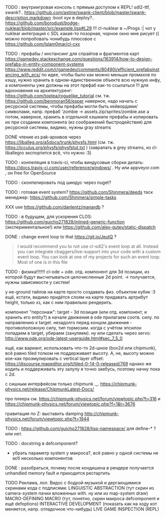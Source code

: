 TODO : внутриигровая консоль с прямым доступом к REPL! sdl2-ttf, swank?.. https://github.com/astine/swank-client/blob/master/swank-description.markdown
:boot хук в deploy?..
https://github.com/borodust/bodge-nuklear/blob/master/src/example.lisp#L29 !!!
cl-nuklear в ~/Progs :|
чот у nuklear интеграция с SDL какая-то позорная, чорное окно мне рисует ((
можно попробовать чонибудь плюсовое с https://github.com/Islam0mar/cl-cxx

TODO : префабы / инстансинг для спрайтов и фрагментов карт
https://gamedev.stackexchange.com/questions/163914/how-to-design-prefabs-in-entity-component-systems
https://www.reddit.com/r/gamedev/comments/80490i/efficient_prefabsinstancing_with_ecs/
по идее, чтобы было как можно меньше промахов по кэшу, нужно хранить в одном-единственном объекте всю нужную инфу, а компоненты уже должны на этот префаб как-то ссылаться
!!! для вдохновения на архитектуренг: https://github.com/toptea/roguelike_tutorial
см. тж. https://github.com/benmoran56/esper
наверное, надо начать с ресурсной системы, чтобы префабы могли быть кейвордами/символами, напр. префаб 'zombie -> assets.zip/sprites/zombie.ase
а потом, наверное, хранить в отдельной хэшмапе префабы и копировать их при создании компонента (из соображений быстродействия)
для ресурсной системы, видимо, нужны gray streams


DONE чтение из pak-архивов через https://liballeg.org/a5docs/trunk/physfs.html (см. тж. https://icculus.org/physfs/physfstut.txt )
(заврапать в grey streams, из cl-liballegro экспортится всё, что нужно :3)

TODO : конпеляция в travis-ci, чтобы виндусовые сборки делать: https://docs.travis-ci.com/user/reference/windows/ . Ну или appveyor.com , он free for OpenSource

TODO : сконпелировать под шиндус через nuget?

TODO : готовая event system?
https://github.com/Shinmera/deeds
таск менеджер: https://github.com/Shinmera/simple-tasks


XXX use https://github.com/danlentz/manardb ?

TODO : в будущем, для ускорения CLOS: https://github.com/guicho271828/inlined-generic-function (экспериментальное!) или https://github.com/alex-gutev/static-dispatch


DONE : change event loop to that https://git.io/JeutQ ?
> I would recommend you to not use cl-sdl2's event loop at all. Instead you can integrate cbaggers/live-support into your code with a custom event loop. You can look at one of my projects for such an event loop. Most of one is in this file

TODO : физика!!!!!!!
cl-ode + ode. отд. компонент для 3d позиции, из которой будут высчитываться целочисленные 2d point.
-> получается, нужны зависимости у систем!

у не-ground тайлов на карте просто создавать физ. объектом кубик :3
ещё, кстати, видимо придётся слоям на карте придавать артрибут height, только хз, как с ним правильно рендерить.

компонент "персонаж": target - 3d позиция (или отд. компонент, и хранить его entity?)
в начале движения в ode прилагаем соотв. силу. по направлению к target. незадолго перед концом движения - противоположную силу, тип тормозим. когда с учётом эпсилон попадаем в target, убираем (зануляем).
ну или сделать через servo: http://www.ode.org/ode-latest-userguide.html#sec_7_5_0

ещё, как вариант, использовать что-то 2d-шное (box2d или chipmunk), всё равно tiled толком не поддерживает высоту.
А, не, высоту можно кое-как проэмулировать с vertical layer offset: https://discourse.mapeditor.org/t/tiled-0-14-0-released/769
однако же кодить и поддерживать эту залупу я точно заебусь, поэтому начну пока с 2d.

с сишным интерфейсом только chipmunk ._.
https://chipmunk-physics.net/release/ChipmunkLatest-Docs/

про плеера см. https://chipmunk-physics.net/forum/viewtopic.php?t=316
и https://chipmunk-physics.net/forum/viewtopic.php?f=1&t=3676

гравитация по Z: выставить damping http://chipmunk-physics.net/forum/viewtopic.php?t=1944


TODO : https://github.com/guicho271828/lisp-namespace/ для define-* ? или нет.

TODO : docstring в defcomponent?
+ убрать параметр system у макроса?, всё равно у одной системы не м/б несколько компонентов

DONE : разобраться, почему после кондишена в рендере получается unhandled memory fault и приходится рестартить


TODO Реклама, лол. Видос с бодрой музыкой и дергающимися скринами кода с подписями:
LINGUISTIC ABSTRACTION (тут скрин из camera-system пачки вложенных with. ну или из map-system draw)
MACRO-DEFINING MACRO (тут, понятно, скрин макроса defcomponent и ещё defoptions)
INTERACTIVE DEVELOPMENT (показать как на ходу кот меняется, напр. отладочное что-нибудь)
LIVE GAME INSPECTION (REPL)
